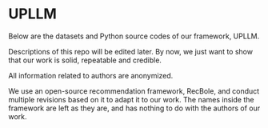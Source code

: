 # UPLLM

Below are the datasets and Python source codes of our framework, UPLLM.

Descriptions of this repo will be edited later. By now, we just want to show that our work is solid, repeatable and credible.

All information related to authors are anonymized. 

We use an open-source recommendation framework, RecBole, and conduct multiple revisions based on it to adapt it to our work. The names inside the framework are left as they are, and has nothing to do with the authors of our work.
